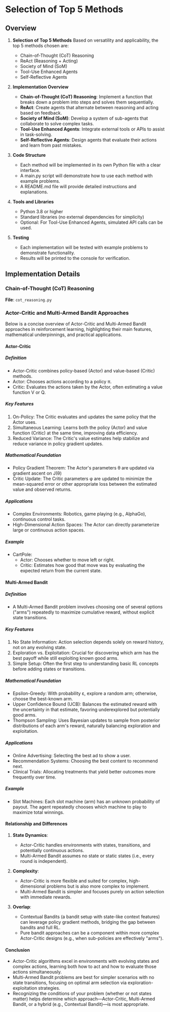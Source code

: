# Selection of Top 5 Methods

## Overview

1. **Selection of Top 5 Methods**
   Based on versatility and applicability, the top 5 methods chosen are:
   - Chain-of-Thought (CoT) Reasoning
   - ReAct (Reasoning + Acting)
   - Society of Mind (SoM)
   - Tool-Use Enhanced Agents
   - Self-Reflective Agents

2. **Implementation Overview**
   - **Chain-of-Thought (CoT) Reasoning**: Implement a function that breaks down a problem into steps and solves them sequentially.
   - **ReAct**: Create agents that alternate between reasoning and acting based on feedback.
   - **Society of Mind (SoM)**: Develop a system of sub-agents that collaborate to solve complex tasks.
   - **Tool-Use Enhanced Agents**: Integrate external tools or APIs to assist in task-solving.
   - **Self-Reflective Agents**: Design agents that evaluate their actions and learn from past mistakes.

3. **Code Structure**
   - Each method will be implemented in its own Python file with a clear interface.
   - A main.py script will demonstrate how to use each method with example problems.
   - A README.md file will provide detailed instructions and explanations.

4. **Tools and Libraries**
   - Python 3.8 or higher
   - Standard libraries (no external dependencies for simplicity)
   - Optional: For Tool-Use Enhanced Agents, simulated API calls can be used.

5. **Testing**
   - Each implementation will be tested with example problems to demonstrate functionality.
   - Results will be printed to the console for verification.

## Implementation Details

### Chain-of-Thought (CoT) Reasoning

**File**: `cot_reasoning.py`

### Actor-Critic and Multi-Armed Bandit Approaches

Below is a concise overview of Actor-Critic and Multi-Armed Bandit approaches in reinforcement learning, highlighting their main features, mathematical underpinnings, and practical applications.

#### Actor-Critic

##### Definition
- Actor-Critic combines policy-based (Actor) and value-based (Critic) methods.
- Actor: Chooses actions according to a policy π.
- Critic: Evaluates the actions taken by the Actor, often estimating a value function V or Q.

##### Key Features
1. On-Policy: The Critic evaluates and updates the same policy that the Actor uses.
2. Simultaneous Learning: Learns both the policy (Actor) and value function (Critic) at the same time, improving data efficiency.
3. Reduced Variance: The Critic's value estimates help stabilize and reduce variance in policy gradient updates.

##### Mathematical Foundation
- Policy Gradient Theorem: The Actor's parameters θ are updated via gradient ascent on J(θ)
- Critic Update: The Critic parameters φ are updated to minimize the mean-squared error or other appropriate loss between the estimated value and observed returns.

##### Applications
- Complex Environments: Robotics, game playing (e.g., AlphaGo), continuous control tasks.
- High-Dimensional Action Spaces: The Actor can directly parameterize large or continuous action spaces.

##### Example
- CartPole:
  - Actor: Chooses whether to move left or right.
  - Critic: Estimates how good that move was by evaluating the expected return from the current state.

#### Multi-Armed Bandit

##### Definition
- A Multi-Armed Bandit problem involves choosing one of several options ("arms") repeatedly to maximize cumulative reward, without explicit state transitions.

##### Key Features
1. No State Information: Action selection depends solely on reward history, not on any evolving state.
2. Exploration vs. Exploitation: Crucial for discovering which arm has the best payoff while still exploiting known good arms.
3. Simple Setup: Often the first step to understanding basic RL concepts before adding states or transitions.

##### Mathematical Foundation
- Epsilon-Greedy: With probability ε, explore a random arm; otherwise, choose the best-known arm.
- Upper Confidence Bound (UCB): Balances the estimated reward with the uncertainty in that estimate, favoring underexplored but potentially good arms.
- Thompson Sampling: Uses Bayesian updates to sample from posterior distributions of each arm's reward, naturally balancing exploration and exploitation.

##### Applications
- Online Advertising: Selecting the best ad to show a user.
- Recommendation Systems: Choosing the best content to recommend next.
- Clinical Trials: Allocating treatments that yield better outcomes more frequently over time.

##### Example
- Slot Machines: Each slot machine (arm) has an unknown probability of payout. The agent repeatedly chooses which machine to play to maximize total winnings.

#### Relationship and Differences

1. **State Dynamics**:
   - Actor-Critic handles environments with states, transitions, and potentially continuous actions.
   - Multi-Armed Bandit assumes no state or static states (i.e., every round is independent).

2. **Complexity**:
   - Actor-Critic is more flexible and suited for complex, high-dimensional problems but is also more complex to implement.
   - Multi-Armed Bandit is simpler and focuses purely on action selection with immediate rewards.

3. **Overlap**:
   - Contextual Bandits (a bandit setup with state-like context features) can leverage policy gradient methods, bridging the gap between bandits and full RL.
   - Pure bandit approaches can be a component within more complex Actor-Critic designs (e.g., when sub-policies are effectively "arms").

#### Conclusion
- Actor-Critic algorithms excel in environments with evolving states and complex actions, learning both how to act and how to evaluate those actions simultaneously.
- Multi-Armed Bandit problems are best for simpler scenarios with no state transitions, focusing on optimal arm selection via exploration-exploitation strategies.
- Recognizing the conditions of your problem (whether or not states matter) helps determine which approach—Actor-Critic, Multi-Armed Bandit, or a hybrid (e.g., Contextual Bandit)—is most appropriate.
